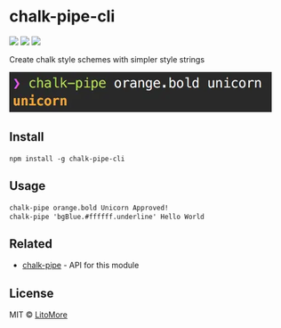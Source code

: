 # chalk-pipe-cli

[![](https://img.shields.io/npm/v/chalk-pipe-cli.svg)](https://www.npmjs.com/package/chalk-pipe-cli)
[![](https://img.shields.io/npm/l/chalk-pipe-cli.svg)](https://github.com/LitoMore/chalk-pipe-cli/blob/master/LICENSE)
[![](https://img.shields.io/badge/code_style-XO-5ed9c7.svg)](https://github.com/xojs/xo)

Create chalk style schemes with simpler style strings

![](https://raw.githubusercontent.com/LitoMore/chalk-pipe-cli/main/media/screenshot.webp)

## Install

```shell
npm install -g chalk-pipe-cli
```

## Usage

```shell
chalk-pipe orange.bold Unicorn Approved!
chalk-pipe 'bgBlue.#ffffff.underline' Hello World
```

## Related

- [chalk-pipe](https://github.com/LitoMore/chalk-pipe) - API for this module

## License

MIT © [LitoMore](https://github.com/LitoMore)
